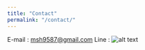 ```yaml
---
title: "Contact"
permalink: "/contact/"
---
```


E-mail : [msh9587@gmail.com](mailto:msh9587@gmail.com)
Line : ![alt text](https://msh0411.github.io/assets/LineID.jpg "width:30px")
